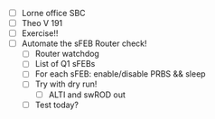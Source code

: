- [ ] Lorne office SBC
- [ ] Theo V 191
- [ ] Exercise!!
- [ ] Automate the sFEB Router check!
  - [ ] Router watchdog
  - [ ] List of Q1 sFEBs
  - [ ] For each sFEB: enable/disable PRBS && sleep
  - [ ] Try with dry run!
    - [ ] ALTI and swROD out
  - [ ] Test today? 
